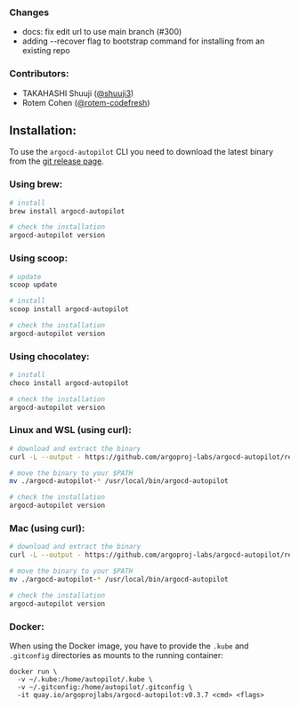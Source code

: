 ### Changes
* docs: fix edit url to use main branch (#300)
* adding --recover flag to bootstrap command for installing from an existing repo

### Contributors:
- TAKAHASHI Shuuji ([@shuuji3](https://github.com/shuuji3))
- Rotem Cohen ([@rotem-codefresh](https://github.com/rotem-codefresh))

## Installation:

To use the `argocd-autopilot` CLI you need to download the latest binary from the [git release page](https://github.com/argoproj-labs/argocd-autopilot/releases).

### Using brew:
```bash
# install
brew install argocd-autopilot

# check the installation
argocd-autopilot version
```

### Using scoop:
```bash
# update
scoop update

# install
scoop install argocd-autopilot

# check the installation
argocd-autopilot version
```

### Using chocolatey:
```bash
# install
choco install argocd-autopilot

# check the installation
argocd-autopilot version
```

### Linux and WSL (using curl):
```bash
# download and extract the binary
curl -L --output - https://github.com/argoproj-labs/argocd-autopilot/releases/download/v0.3.7/argocd-autopilot-linux-amd64.tar.gz | tar zx

# move the binary to your $PATH
mv ./argocd-autopilot-* /usr/local/bin/argocd-autopilot

# check the installation
argocd-autopilot version
```

### Mac (using curl):
```bash
# download and extract the binary
curl -L --output - https://github.com/argoproj-labs/argocd-autopilot/releases/download/v0.3.7/argocd-autopilot-darwin-amd64.tar.gz | tar zx

# move the binary to your $PATH
mv ./argocd-autopilot-* /usr/local/bin/argocd-autopilot

# check the installation
argocd-autopilot version
```

### Docker:
When using the Docker image, you have to provide the `.kube` and `.gitconfig` directories as mounts to the running container:
```
docker run \
  -v ~/.kube:/home/autopilot/.kube \
  -v ~/.gitconfig:/home/autopilot/.gitconfig \
  -it quay.io/argoprojlabs/argocd-autopilot:v0.3.7 <cmd> <flags>
```
